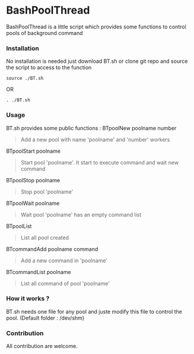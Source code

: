 BashPoolThread
==============
BashPoolThread is a little script which provides some functions to control pools of background command

### Installation
No installation is needed just download BT.sh or clone git repo and source the script to access to the function

```
source ./BT.sh
```

OR

```
. ./BT.sh
```

### Usage
BT.sh provides some public functions :
BTpoolNew poolname number
> Add a new pool with name 'poolname' and 'number' workers

BTpoolStart poolname
> Start pool 'poolname'. It start to execute command and wait new command

BTpoolStop poolname
> Stop pool 'poolname'

BTpoolWait poolname
> Wait pool 'poolname' has an empty command list

BTpoolList
> List all pool created

BTcommandAdd poolname command
> Add a new command in 'poolname'

BTcommandList poolname
> List all command of pool 'poolname'

### How it works ?
BT.sh needs one file for any pool and juste modify this file to control the pool.
(Default folder : /dev/shm)

### Contribution
All contribution are welcome.
